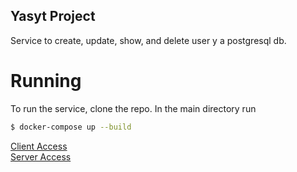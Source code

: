 ## Yasyt Project

Service to create, update, show, and delete user y a postgresql db.

# Running

To run the service, clone the repo.
In the main directory run 
```bash
$ docker-compose up --build
```

[Client Access](http://localhost:3006/)  
[Server Access](http://localhost:3000/api/docs)

